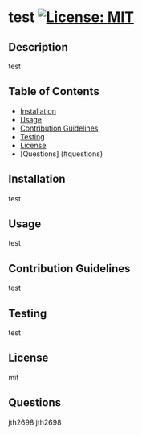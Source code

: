 
# test [![License: MIT](https://img.shields.io/badge/License-MIT-yellow.svg)](https://opensource.org/licenses/MIT)

## Description
test

## Table of Contents
* [Installation](#installation)
* [Usage](#usage)
* [Contribution Guidelines](#contribution)
* [Testing](#testing) 
* [License](#license)
* [Questions] (#questions)
    
## Installation
test

## Usage
test

## Contribution Guidelines
test

## Testing
test

## License
mit

## Questions
jth2698
jth2698
   